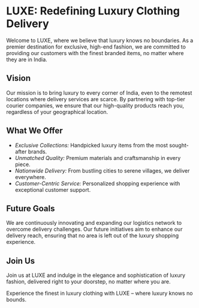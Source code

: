 # LUXE: Redefining Luxury Clothing Delivery

Welcome to LUXE, where we believe that luxury knows no boundaries. As a premier destination for exclusive, high-end fashion, we are committed to providing our customers with the finest branded items, no matter where they are in India.

## Vision

Our mission is to bring luxury to every corner of India, even to the remotest locations where delivery services are scarce. By partnering with top-tier courier companies, we ensure that our high-quality products reach you, regardless of your geographical location.

## What We Offer

- *Exclusive Collections:* Handpicked luxury items from the most sought-after brands.
- *Unmatched Quality:* Premium materials and craftsmanship in every piece.
- *Nationwide Delivery:* From bustling cities to serene villages, we deliver everywhere.
- *Customer-Centric Service:* Personalized shopping experience with exceptional customer support.

## Future Goals

We are continuously innovating and expanding our logistics network to overcome delivery challenges. Our future initiatives aim to enhance our delivery reach, ensuring that no area is left out of the luxury shopping experience.

## Join Us

Join us at LUXE and indulge in the elegance and sophistication of luxury fashion, delivered right to your doorstep, no matter where you are.

Experience the finest in luxury clothing with LUXE – where luxury knows no bounds.
